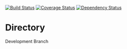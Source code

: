 [![Build Status](https://travis-ci.org/ryankearney/directory.svg?branch=develop)](https://travis-ci.org/ryankearney/directory)
[![Coverage Status](https://coveralls.io/repos/github/ryankearney/directory/badge.svg?branch=master)](https://coveralls.io/github/ryankearney/directory?branch=master)
[![Dependency Status](https://gemnasium.com/badges/github.com/ryankearney/directory.svg)](https://gemnasium.com/github.com/ryankearney/directory)

# Directory

Development Branch
